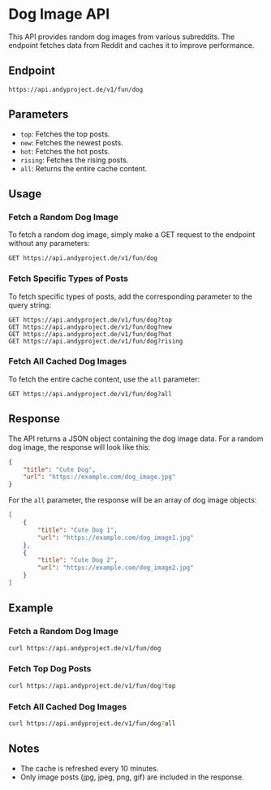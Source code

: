 # Dog Image API

This API provides random dog images from various subreddits. The endpoint fetches data from Reddit and caches it to improve performance.

## Endpoint

`https://api.andyproject.de/v1/fun/dog`

## Parameters

- `top`: Fetches the top posts.
- `new`: Fetches the newest posts.
- `hot`: Fetches the hot posts.
- `rising`: Fetches the rising posts.
- `all`: Returns the entire cache content.

## Usage

### Fetch a Random Dog Image

To fetch a random dog image, simply make a GET request to the endpoint without any parameters:

```
GET https://api.andyproject.de/v1/fun/dog
```

### Fetch Specific Types of Posts

To fetch specific types of posts, add the corresponding parameter to the query string:

```
GET https://api.andyproject.de/v1/fun/dog?top
GET https://api.andyproject.de/v1/fun/dog?new
GET https://api.andyproject.de/v1/fun/dog?hot
GET https://api.andyproject.de/v1/fun/dog?rising
```

### Fetch All Cached Dog Images

To fetch the entire cache content, use the `all` parameter:

```
GET https://api.andyproject.de/v1/fun/dog?all
```

## Response

The API returns a JSON object containing the dog image data. For a random dog image, the response will look like this:

```json
{
    "title": "Cute Dog",
    "url": "https://example.com/dog_image.jpg"
}
```

For the `all` parameter, the response will be an array of dog image objects:

```json
[
    {
        "title": "Cute Dog 1",
        "url": "https://example.com/dog_image1.jpg"
    },
    {
        "title": "Cute Dog 2",
        "url": "https://example.com/dog_image2.jpg"
    }
]
```

## Example

### Fetch a Random Dog Image

```bash
curl https://api.andyproject.de/v1/fun/dog
```

### Fetch Top Dog Posts

```bash
curl https://api.andyproject.de/v1/fun/dog?top
```

### Fetch All Cached Dog Images

```bash
curl https://api.andyproject.de/v1/fun/dog?all
```

## Notes

- The cache is refreshed every 10 minutes.
- Only image posts (jpg, jpeg, png, gif) are included in the response.
